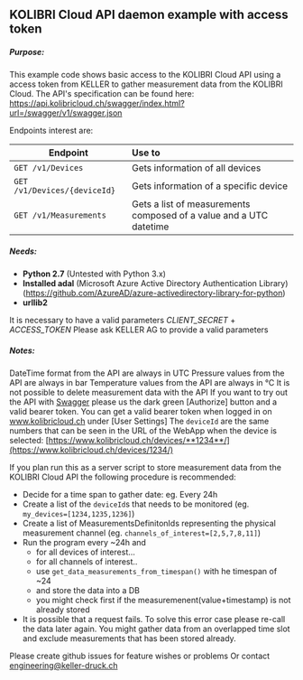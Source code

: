 ## KOLIBRI Cloud API daemon example with access token
##### Purpose:
This example code shows basic access to the KOLIBRI Cloud API using a access token from KELLER to gather measurement data from the KOLIBRI Cloud. 
The API's specification can be found here: https://api.kolibricloud.ch/swagger/index.html?url=/swagger/v1/swagger.json

Endpoints interest are:

| Endpoint      | Use to       |  
| ------------- | :----------- | 
| ```GET /v1/Devices```      | Gets information of all devices | 
| ```GET /v1/Devices/{deviceId}```     | Gets information of a specific device  | 
| ```GET /v1/Measurements``` | Gets a list of measurements composed of a value and a UTC datetime | 

##### Needs:
+ **Python 2.7**  (Untested with Python 3.x)
+ **Installed adal** (Microsoft Azure Active Directory Authentication Library) 
    (https://github.com/AzureAD/azure-activedirectory-library-for-python)
+ **urllib2**

 It is necessary to have a valid parameters *CLIENT_SECRET* + *ACCESS_TOKEN*
 Please ask KELLER AG to provide a valid parameters

##### Notes:
DateTime format from the API are always in UTC
Pressure values from the API are always in bar
Temperature values from the API are always in °C
It is not possible to delete measurement data with the API
If you want to try out the API with [Swagger](https://api.kolibricloud.ch/swagger/index.html?url=/swagger/v1/swagger.json) please us the dark green [Authorize] button and a valid bearer token. You can get a valid bearer token when logged in on www.kolibricloud.ch under [User Settings]
The ```deviceId``` are the same numbers that can be seen in the URL of the WebApp when the device is selected: [https://www.kolibricloud.ch/devices/**1234**/](https://www.kolibricloud.ch/devices/1234/)

If you plan run this as a server script to store measurement data from the KOLIBRI Cloud API the following procedure is recommended:
+ Decide for a time span to gather date: eg. Every 24h
+ Create a list of the ```deviceId```s that needs to be monitored (eg. ```my_devices=[1234,1235,1236]```)
+ Create a list of MeasurementsDefinitonIds representing the physical measurement channel (eg. ```channels_of_interest=[2,5,7,8,11]```)
+ Run the program every ~24h and
  - for all devices of interest...
  - for all channels of interest..
  - use ```get_data_measurements_from_timespan()``` with he timespan of ~24
  - and store the data into a DB
  - you might check first if the measuremenent(value+timestamp) is not already stored
+ It is possible that a request fails. To solve this error case please re-call the data later again. You might gather data from an overlapped time slot and exclude measurements that has been stored already.

Please create github issues for feature wishes or problems 
Or contact engineering@keller-druck.ch
